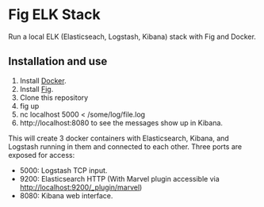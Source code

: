 # Fig ELK Stack

Run a local ELK (Elasticseach, Logstash, Kibana) stack with Fig and Docker.

## Installation and use
1. Install [Docker](http://docker.io).
2. Install [Fig](http://fig.sh).
3. Clone this repository
4. fig up
5. nc localhost 5000 < /some/log/file.log
6. http://localhost:8080 to see the messages show up in Kibana.

This will create 3 docker containers with Elasticsearch, Kibana, and Logstash running in them and connected to each other. Three ports are exposed for access:
* 5000: Logstash TCP input.
* 9200: Elasticsearch HTTP (With Marvel plugin accessible via [http://localhost:9200/_plugin/marvel](http://localhost:9200/_plugin/marvel))
* 8080: Kibana web interface.
